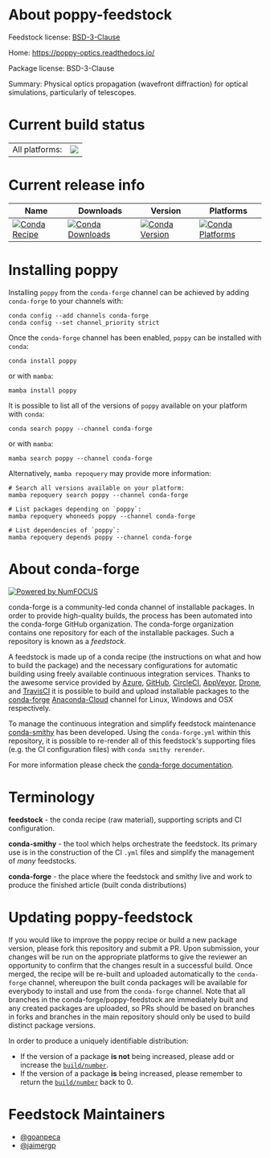 About poppy-feedstock
=====================

Feedstock license: [BSD-3-Clause](https://github.com/conda-forge/poppy-feedstock/blob/main/LICENSE.txt)

Home: https://poppy-optics.readthedocs.io/

Package license: BSD-3-Clause

Summary: Physical optics propagation (wavefront diffraction) for optical simulations, particularly of telescopes.

Current build status
====================


<table><tr><td>All platforms:</td>
    <td>
      <a href="https://dev.azure.com/conda-forge/feedstock-builds/_build/latest?definitionId=19305&branchName=main">
        <img src="https://dev.azure.com/conda-forge/feedstock-builds/_apis/build/status/poppy-feedstock?branchName=main">
      </a>
    </td>
  </tr>
</table>

Current release info
====================

| Name | Downloads | Version | Platforms |
| --- | --- | --- | --- |
| [![Conda Recipe](https://img.shields.io/badge/recipe-poppy-green.svg)](https://anaconda.org/conda-forge/poppy) | [![Conda Downloads](https://img.shields.io/conda/dn/conda-forge/poppy.svg)](https://anaconda.org/conda-forge/poppy) | [![Conda Version](https://img.shields.io/conda/vn/conda-forge/poppy.svg)](https://anaconda.org/conda-forge/poppy) | [![Conda Platforms](https://img.shields.io/conda/pn/conda-forge/poppy.svg)](https://anaconda.org/conda-forge/poppy) |

Installing poppy
================

Installing `poppy` from the `conda-forge` channel can be achieved by adding `conda-forge` to your channels with:

```
conda config --add channels conda-forge
conda config --set channel_priority strict
```

Once the `conda-forge` channel has been enabled, `poppy` can be installed with `conda`:

```
conda install poppy
```

or with `mamba`:

```
mamba install poppy
```

It is possible to list all of the versions of `poppy` available on your platform with `conda`:

```
conda search poppy --channel conda-forge
```

or with `mamba`:

```
mamba search poppy --channel conda-forge
```

Alternatively, `mamba repoquery` may provide more information:

```
# Search all versions available on your platform:
mamba repoquery search poppy --channel conda-forge

# List packages depending on `poppy`:
mamba repoquery whoneeds poppy --channel conda-forge

# List dependencies of `poppy`:
mamba repoquery depends poppy --channel conda-forge
```


About conda-forge
=================

[![Powered by
NumFOCUS](https://img.shields.io/badge/powered%20by-NumFOCUS-orange.svg?style=flat&colorA=E1523D&colorB=007D8A)](https://numfocus.org)

conda-forge is a community-led conda channel of installable packages.
In order to provide high-quality builds, the process has been automated into the
conda-forge GitHub organization. The conda-forge organization contains one repository
for each of the installable packages. Such a repository is known as a *feedstock*.

A feedstock is made up of a conda recipe (the instructions on what and how to build
the package) and the necessary configurations for automatic building using freely
available continuous integration services. Thanks to the awesome service provided by
[Azure](https://azure.microsoft.com/en-us/services/devops/), [GitHub](https://github.com/),
[CircleCI](https://circleci.com/), [AppVeyor](https://www.appveyor.com/),
[Drone](https://cloud.drone.io/welcome), and [TravisCI](https://travis-ci.com/)
it is possible to build and upload installable packages to the
[conda-forge](https://anaconda.org/conda-forge) [Anaconda-Cloud](https://anaconda.org/)
channel for Linux, Windows and OSX respectively.

To manage the continuous integration and simplify feedstock maintenance
[conda-smithy](https://github.com/conda-forge/conda-smithy) has been developed.
Using the ``conda-forge.yml`` within this repository, it is possible to re-render all of
this feedstock's supporting files (e.g. the CI configuration files) with ``conda smithy rerender``.

For more information please check the [conda-forge documentation](https://conda-forge.org/docs/).

Terminology
===========

**feedstock** - the conda recipe (raw material), supporting scripts and CI configuration.

**conda-smithy** - the tool which helps orchestrate the feedstock.
                   Its primary use is in the construction of the CI ``.yml`` files
                   and simplify the management of *many* feedstocks.

**conda-forge** - the place where the feedstock and smithy live and work to
                  produce the finished article (built conda distributions)


Updating poppy-feedstock
========================

If you would like to improve the poppy recipe or build a new
package version, please fork this repository and submit a PR. Upon submission,
your changes will be run on the appropriate platforms to give the reviewer an
opportunity to confirm that the changes result in a successful build. Once
merged, the recipe will be re-built and uploaded automatically to the
`conda-forge` channel, whereupon the built conda packages will be available for
everybody to install and use from the `conda-forge` channel.
Note that all branches in the conda-forge/poppy-feedstock are
immediately built and any created packages are uploaded, so PRs should be based
on branches in forks and branches in the main repository should only be used to
build distinct package versions.

In order to produce a uniquely identifiable distribution:
 * If the version of a package **is not** being increased, please add or increase
   the [``build/number``](https://docs.conda.io/projects/conda-build/en/latest/resources/define-metadata.html#build-number-and-string).
 * If the version of a package **is** being increased, please remember to return
   the [``build/number``](https://docs.conda.io/projects/conda-build/en/latest/resources/define-metadata.html#build-number-and-string)
   back to 0.

Feedstock Maintainers
=====================

* [@goanpeca](https://github.com/goanpeca/)
* [@jaimergp](https://github.com/jaimergp/)

